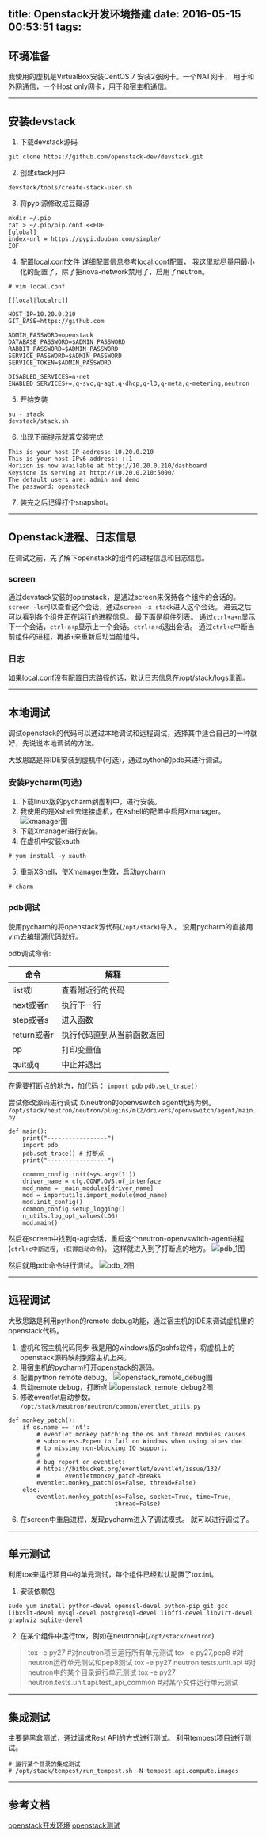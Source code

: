 title: Openstack开发环境搭建
date: 2016-05-15 00:53:51
tags:
---


## 环境准备
我使用的虚机是VirtualBox安装CentOS 7
安装2张网卡。一个NAT网卡， 用于和外网通信，一个Host only网卡，用于和宿主机通信。

<!-- more -->

---

## 安装devstack
1. 下载devstack源码
```
git clone https://github.com/openstack-dev/devstack.git
```
2. 创建stack用户
```
devstack/tools/create-stack-user.sh
```
3. 将pypi源修改成豆瓣源
```
mkdir ~/.pip
cat > ~/.pip/pip.conf <<EOF
[global]
index-url = https://pypi.douban.com/simple/
EOF
```
4. 配置local.conf文件
详细配置信息参考[local.conf配置](http://docs.openstack.org/developer/devstack/configuration.html)， 我这里就尽量用最小化的配置了，除了把nova-network禁用了，启用了neutron。
```
# vim local.conf

[[local|localrc]]

HOST_IP=10.20.0.210
GIT_BASE=https://github.com

ADMIN_PASSWORD=openstack
DATABASE_PASSWORD=$ADMIN_PASSWORD
RABBIT_PASSWORD=$ADMIN_PASSWORD
SERVICE_PASSWORD=$ADMIN_PASSWORD
SERVICE_TOKEN=$ADMIN_PASSWORD

DISABLED_SERVICES=n-net
ENABLED_SERVICES+=,q-svc,q-agt,q-dhcp,q-l3,q-meta,q-metering,neutron
```
5. 开始安装
```
su - stack
devstack/stack.sh
```
6. 出现下面提示就算安装完成
```
This is your host IP address: 10.20.0.210
This is your host IPv6 address: ::1
Horizon is now available at http://10.20.0.210/dashboard
Keystone is serving at http://10.20.0.210:5000/
The default users are: admin and demo
The password: openstack
```
7. 装完之后记得打个snapshot。

---

## Openstack进程、日志信息
在调试之前，先了解下openstack的组件的进程信息和日志信息。

### screen
通过devstack安装的openstack，是通过screen来保持各个组件的会话的。
`screen -ls`可以查看这个会话，通过`screen -x stack`进入这个会话。
进去之后可以看到各个组件正在运行的进程信息。 最下面是组件列表。
通过`ctrl+a+n`显示下一个会话，`ctrl+a+p`显示上一个会话。`ctrl+a+d`退出会话。
通过`ctrl+c`中断当前组件的进程，再按`↑`来重新启动当前组件。

### 日志
如果local.conf没有配置日志路径的话，默认日志信息在/opt/stack/logs里面。

---

## 本地调试
调试openstack的代码可以通过本地调试和远程调试，选择其中适合自己的一种就好，先说说本地调试的方法。

大致思路是将IDE安装到虚机中(可选)，通过python的pdb来进行调试。

### 安装Pycharm(可选)
1. 下载linux版的pycharm到虚机中，进行安装。
2. 我使用的是Xshell去连接虚机，在Xshell的配置中启用Xmanager。
![xmanager图](/uploads/xmanager.jpg)
3. 下载Xmanager进行安装。
4. 在虚机中安装xauth
```
# yum install -y xauth
```
5. 重新XShell，使Xmanager生效，启动pycharm
```
# charm
```
### pdb调试
使用pycharm的将openstack源代码(`/opt/stack`)导入， 没用pycharm的直接用vim去编辑源代码就好。

pdb调试命令:

| 命令        | 解释                       |
| ---------   | ------------               |
| list或l     | 查看附近行的代码           |
| next或者n   | 执行下一行                 |
| step或者s   | 进入函数                   |
| return或者r | 执行代码直到从当前函数返回 |
| pp          | 打印变量值                 |
| quit或q     | 中止并退出                 |


在需要打断点的地方，加代码：
`import pdb`
`pdb.set_trace()`

尝试修改源码进行调试
以neutron的openvswitch agent代码为例。
`/opt/stack/neutron/neutron/plugins/ml2/drivers/openvswitch/agent/main.py`
```
def main():
    print("-----------------")
    import pdb
    pdb.set_trace() # 打断点
    print("-----------------")
    
    common_config.init(sys.argv[1:])
    driver_name = cfg.CONF.OVS.of_interface
    mod_name = _main_modules[driver_name]
    mod = importutils.import_module(mod_name)
    mod.init_config()
    common_config.setup_logging()
    n_utils.log_opt_values(LOG)
    mod.main()
```
然后在screen中找到q-agt会话，重启这个neutron-openvswitch-agent进程(`ctrl+c中断进程, ↑获得启动命令`)。 这样就进入到了打断点的地方。
![pdb_1图](/uploads/openstack_pdb_1.jpg)

然后就用pdb命令进行调试。
![pdb_2图](/uploads/openstack_pdb_2.jpg)

---

## 远程调试
大致思路是利用python的remote debug功能，通过宿主机的IDE来调试虚机里的openstack代码。

1. 虚机和宿主机代码同步
我是用的windows版的sshfs软件，将虚机上的openstack源码映射到宿主机上来。
2. 用宿主机的pycharm打开openstack的源码。
3. 配置python remote debug。
![openstack_remote_debug图](/uploads/openstack_remote_debug.jpg)
4. 启动remote debug，打断点
![openstack_remote_debug2图](/uploads/openstack_remote_debug2.jpg)
5. 修改eventlet启动参数。
`/opt/stack/neutron/neutron/common/eventlet_utils.py`
```
def monkey_patch():
    if os.name == 'nt':
        # eventlet monkey patching the os and thread modules causes
        # subprocess.Popen to fail on Windows when using pipes due
        # to missing non-blocking IO support.
        #
        # bug report on eventlet:
        # https://bitbucket.org/eventlet/eventlet/issue/132/
        #       eventletmonkey_patch-breaks
        eventlet.monkey_patch(os=False, thread=False)
    else:
        eventlet.monkey_patch(os=False, socket=True, time=True,
                              thread=False)
```
6. 在screen中重启进程，发现pycharm进入了调试模式。 就可以进行调试了。

---

## 单元测试
利用tox来运行项目中的单元测试，每个组件已经默认配置了tox.ini。

1. 安装依赖包
```
sudo yum install python-devel openssl-devel python-pip git gcc libxslt-devel mysql-devel postgresql-devel libffi-devel libvirt-devel graphviz sqlite-devel
```
2. 在某个组件中运行tox，例如在neutron中(`/opt/stack/neutron`)
> tox -e py27      #对neutron项目运行所有单元测试
> tox -e py27,pep8 #对neutron运行单元测试和pep8测试
> tox -e py27 neutron.tests.unit.api  #对neutron中的某个目录运行单元测试
> tox -e py27 neutron.tests.unit.api.test_api_common #对某个文件运行单元测试

---

## 集成测试
主要是黑盒测试，通过请求Rest API的方式进行测试。
利用tempest项目进行测试。
```
# 运行某个目录的集成测试
# /opt/stack/tempest/run_tempest.sh -N tempest.api.compute.images
```

---

## 参考文档
[openstack开发环境](http://bingotree.cn/?p=687)
[openstack测试](https://github.com/yongluo2013/osf-openstack-training/blob/master/installation/How-to-setup-openstack-development-environment.md)









